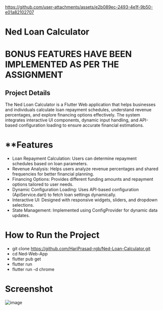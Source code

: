 

https://github.com/user-attachments/assets/e2b089ec-2493-4e1f-9b50-e01a82102707





# **Ned Loan Calculator**

# BONUS FEATURES HAVE BEEN IMPLEMENTED AS PER THE ASSIGNMENT

## **Project Details**
The Ned Loan Calculator is a Flutter Web application that helps businesses and individuals calculate loan repayment schedules, understand revenue percentages, and explore financing options effectively. The system integrates interactive UI components, dynamic input handling, and API-based configuration loading to ensure accurate financial estimations.

# **Features
- Loan Repayment Calculation: Users can determine repayment schedules based on loan parameters.
- Revenue Analysis: Helps users analyze revenue percentages and shared frequencies for better financial planning.
- Financing Options: Provides different funding amounts and repayment options tailored to user needs.
- Dynamic Configuration Loading: Uses API-based configuration (ApiService.dart) to fetch loan settings dynamically.
- Interactive UI: Designed with responsive widgets, sliders, and dropdown selections.
- State Management: Implemented using ConfigProvider for dynamic data updates.

# How to Run the Project
- git clone https://github.com/HariPrasad-rgb/Ned-Loan-Calculator.git
- cd Ned-Web-App
- flutter pub get
- flutter run
- flutter run -d chrome

# Screenshot
![image](https://github.com/user-attachments/assets/fa2f83a0-c9ad-44e6-858d-209bec9bf686)


